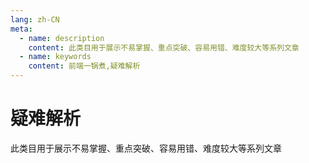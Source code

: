 ```yaml
---
lang: zh-CN
meta:
  - name: description
    content: 此类目用于展示不易掌握、重点突破、容易用错、难度较大等系列文章
  - name: keywords
    content: 前端一锅煮,疑难解析
---
```


# 疑难解析

此类目用于展示不易掌握、重点突破、容易用错、难度较大等系列文章



